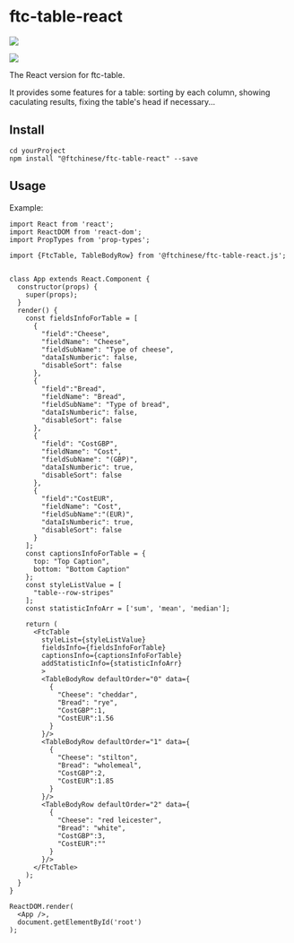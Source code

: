 # ftc-table-react

[![](https://img.shields.io/npm/v/npm.svg?style=flat)](https://www.npmjs.com/package/@ftchinese/ftc-table-react)

[![](https://travis-ci.org/wangyichen1064431086/ftc-table.svg?branch=master)](https://travis-ci.org/wangyichen1064431086/ftc-table)

The React version for ftc-table. 

It provides some features for a table: sorting by each column, showing caculating results, fixing the table's head if necessary...

## Install
```
cd yourProject
npm install "@ftchinese/ftc-table-react" --save 
```

## Usage
Example:
```
import React from 'react';
import ReactDOM from 'react-dom';
import PropTypes from 'prop-types';

import {FtcTable, TableBodyRow} from '@ftchinese/ftc-table-react.js';


class App extends React.Component {
  constructor(props) {
    super(props);
  }
  render() {
    const fieldsInfoForTable = [
      {
        "field":"Cheese",
        "fieldName": "Cheese",
        "fieldSubName": "Type of cheese",
        "dataIsNumberic": false,
        "disableSort": false
      },
      {
        "field":"Bread",
        "fieldName": "Bread",
        "fieldSubName": "Type of bread",
        "dataIsNumberic": false,
        "disableSort": false
      },
      {
        "field": "CostGBP",
        "fieldName": "Cost",
        "fieldSubName": "(GBP)",
        "dataIsNumberic": true,
        "disableSort": false
      },
      {
        "field":"CostEUR",
        "fieldName": "Cost",
        "fieldSubName":"(EUR)",
        "dataIsNumberic": true,
        "disableSort": false
      }
    ];
    const captionsInfoForTable = {
      top: "Top Caption",
      bottom: "Bottom Caption"
    };
    const styleListValue = [
      "table--row-stripes"
    ];
    const statisticInfoArr = ['sum', 'mean', 'median'];

    return (
      <FtcTable 
        styleList={styleListValue} 
        fieldsInfo={fieldsInfoForTable} 
        captionsInfo={captionsInfoForTable}  
        addStatisticInfo={statisticInfoArr}
        >
        <TableBodyRow defaultOrder="0" data={
          {
            "Cheese": "cheddar",
            "Bread": "rye",
            "CostGBP":1,
            "CostEUR":1.56
          }
        }/>
        <TableBodyRow defaultOrder="1" data={
          {
            "Cheese": "stilton",
            "Bread": "wholemeal",
            "CostGBP":2,
            "CostEUR":1.85
          }
        }/>
        <TableBodyRow defaultOrder="2" data={
          {
            "Cheese": "red leicester",
            "Bread": "white",
            "CostGBP":3,
            "CostEUR":""
          }
        }/>
      </FtcTable>
    );
  }
}

ReactDOM.render(
  <App />,
  document.getElementById('root')
);

```